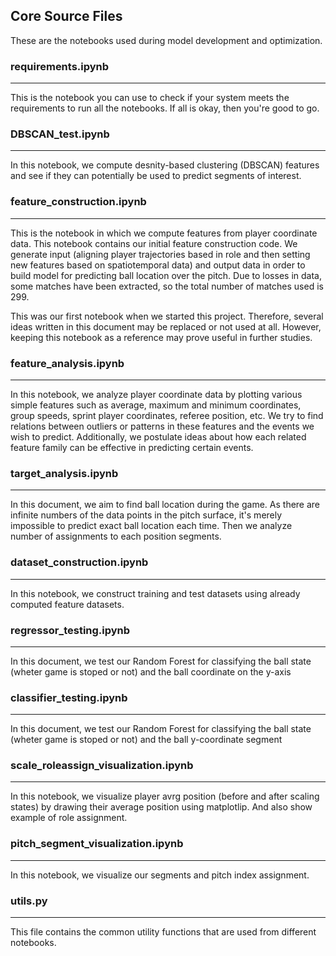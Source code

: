 ## Core Source Files
These are the notebooks used during model development and optimization.

### requirements.ipynb
----------------------
This is the notebook you can use to check if your system meets the requirements to run all the notebooks. If all is okay, then you're good to go.

### DBSCAN_test.ipynb
---------------------
In this notebook, we compute desnity-based clustering (DBSCAN) features and see if they can potentially be used to predict segments of interest.

### feature_construction.ipynb
------------------------------
This is the notebook in which we compute features from player coordinate data. This notebook contains our initial feature construction code. We generate input (aligning player trajectories based in role and then setting new features based on spatiotemporal data) and output data in order to build model for predicting ball location over the pitch. Due to losses in data, some matches have been extracted, so the total number of matches used is 299.

This was our first notebook when we started this project. Therefore, several ideas written in this document may be replaced or not used at all. However, keeping this notebook as a reference may prove useful in further studies.

### feature_analysis.ipynb
--------------------------
In this notebook, we analyze player coordinate data by plotting various simple features such as average, maximum and minimum coordinates, group speeds, sprint player coordinates, referee position, etc. We try to find relations between outliers or patterns in these features and the events we wish to predict. Additionally, we postulate ideas about how each related feature family can be effective in predicting certain events.

### target_analysis.ipynb
-------------------------
In this document, we aim to find ball location during the game. As there are infinite numbers of the data points in the pitch surface, it's merely impossible to predict exact ball location each time. Then we analyze number of assignments to each position segments.

### dataset_construction.ipynb
------------------------------
In this notebook, we construct training and test datasets using already computed feature datasets.

### regressor_testing.ipynb
---------------------------
In this document, we test our Random Forest for classifying the ball state (wheter game is stoped or not) and the ball coordinate on the y-axis

### classifier_testing.ipynb
----------------------------
In this document, we test our Random Forest for classifying the ball state (wheter game is stoped or not) and the ball y-coordinate segment

### scale_roleassign_visualization.ipynb
----------------------------------------
In this notebook, we visualize player avrg position (before and after scaling states) by drawing their average position using matplotlip. And also show example of role assignment.

### pitch_segment_visualization.ipynb
-------------------------------------
In this notebook, we visualize our segments and pitch index assignment.

### utils.py
------------
This file contains the common utility functions that are used from different notebooks.
